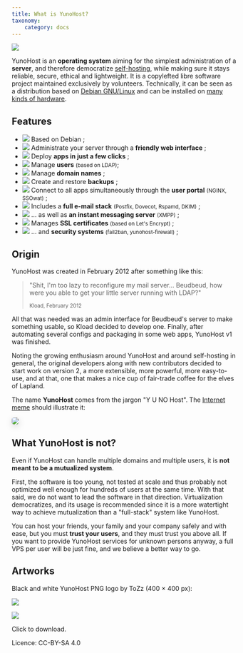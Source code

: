 ```yaml
---
title: What is YunoHost?
taxonomy:
    category: docs
---
```


![](/images/YunoHost_logo_vertical.png?resize=400)

YunoHost is an **operating system** aiming for the simplest administration of a **server**, and therefore democratize [self-hosting](selfhosting), while making sure it stays reliable, secure, ethical and lightweight. It is a copylefted libre software project maintained exclusively by volunteers. Technically, it can be seen as a distribution based on [Debian GNU/Linux](https://debian.org) and can be installed on [many kinds of hardware](install).

Features
--------

- ![](/images/icon-debian.png?resize=32&classes=inline-middle-img) Based on Debian ;
- ![](/images/icon-tools.png?resize=32&classes=inline-middle-img) Administrate your server through a **friendly web interface** ;
- ![](/images/icon-package.png?resize=32&classes=inline-middle-img) Deploy **apps in just a few clicks** ;
- ![](/images/icon-users.png?resize=32&classes=inline-middle-img) Manage **users** <small>(based on LDAP)</small>;
- ![](/images/icon-globe.png?resize=32&classes=inline-middle-img) Manage **domain names** ;
- ![](/images/icon-medic.png?resize=32&classes=inline-middle-img) Create and restore **backups** ;
- ![](/images/icon-door.png?resize=32&classes=inline-middle-img) Connect to all apps simultaneously through the **user portal** <small>(NGINX, SSOwat)</small> ;
- ![](/images/icon-mail.png?resize=32&classes=inline-middle-img) Includes a **full e-mail stack** <small>(Postfix, Dovecot, Rspamd, DKIM)</small> ;
- ![](/images/icon-messaging.png?resize=32&classes=inline-middle-img) … as well as **an instant messaging server** <small>(XMPP)</small> ;
- ![](/images/icon-lock.png?resize=32&classes=inline-middle-img) Manages **SSL certificates** <small>(based on Let's Encrypt)</small> ;
- ![](/images/icon-shield.png?resize=32&classes=inline-middle-img) … and **security systems** <small>(fail2ban, yunohost-firewall)</small> ;

Origin
------

YunoHost was created in February 2012 after something like this:

<blockquote><p>"Shit, I'm too lazy to reconfigure my mail server… Beudbeud, how were you able to get your little server running with LDAP?"</p>
<small>Kload, February 2012</small></blockquote>

All that was needed was an admin interface for Beudbeud's server to make something usable, so Kload decided to develop one. Finally, after automating several configs and packaging in some web apps, YunoHost v1 was finished.

Noting the growing enthusiasm around YunoHost and around self-hosting in general, the original developers along with new contributors decided to start work on version 2, a more extensible, more powerful, more easy-to-use, and at that, one that makes a nice cup of fair-trade coffee for the elves of Lapland.

The name **YunoHost** comes from the jargon "Y U NO Host". The [Internet meme](https://en.wikipedia.org/wiki/Internet_meme) should illustrate it:
<div class="text-center"><img style="border-radius: 5px; box-shadow: 0 5px 15px rgba(0,0,0,0.15);" src="/images/dude_yunohost.jpg"></div>

What YunoHost is not?
---------------------

Even if YunoHost can handle multiple domains and multiple users, it is **not meant to be a mutualized system**.

First, the software is too young, not tested at scale and thus probably not optimized well enough for hundreds of users at the same time. With that said, we do not want to lead the software in that direction. Virtualization democratizes, and its usage is recommended since it is a more watertight way to achieve mutualization than a "full-stack" system like YunoHost.

You can host your friends, your family and your company safely and with ease, but you must **trust your users**, and they must trust you above all. If you want to provide YunoHost services for unknown persons anyway, a full VPS per user will be just fine, and we believe a better way to go.

Artworks
---------

Black and white YunoHost PNG logo by ToZz (400 × 400 px):

[![](/images/ynh_logo_black_300dpi.png?resize=220)](/images/ynh_logo_black_300dpi.png)

[![](/images/ynh_logo_white_300dpi.png?resize=220&background=#FF000000)](/images/ynh_logo_white_300dpi.png)

Click to download.

Licence: CC-BY-SA 4.0
